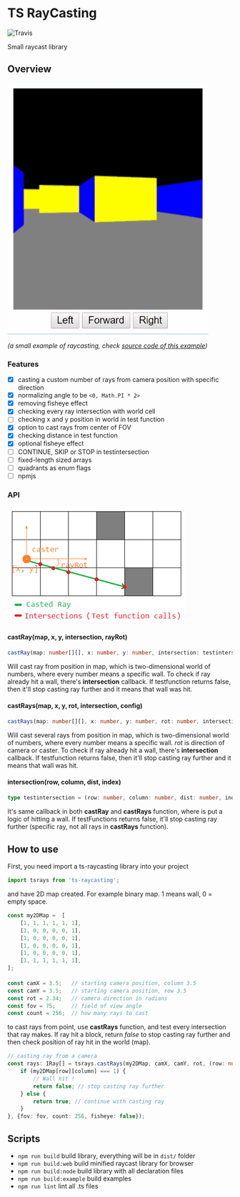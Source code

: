 # TS RayCasting

![Travis](https://travis-ci.org/dderevjanik/ts-raycasting.svg?branch=master)

Small raycast library

## Overview

![Raycast Example](docs/img/raycasting-example.gif)

*(a small example of raycasting, check [source code of this example](example))*

### Features

- [x] casting a custom number of rays from camera position with specific direction
- [x] normalizing angle to be `<0, Math.PI * 2>`
- [x] removing fisheye effect
- [x] checking every ray intersection with world cell
- [ ] checking x and y position in world in test function
- [x] option to cast rays from center of FOV
- [x] checking distance in test function
- [x] optional fisheye effect
- [ ] CONTINUE, SKIP or STOP in testintersection
- [ ] fixed-length sized arrays
- [ ] quadrants as enum flags
- [ ] npmjs

### API

![castray-example](docs/img/castray-fnc.png)

#### castRay(map, x, y, intersection, rayRot)

```typescript
castRay(map: number[][], x: number, y: number, intersection: testintersection, rayRot: number): IRay
```

Will cast ray from position in map, which is two-dimensional world of numbers, where
every number means a specific wall. To check if ray already hit a wall, there's **intersection**
callback. If testfunction returns false, then it'll stop casting ray further and
it means that wall was hit.

#### castRays(map, x, y, rot, intersection, config)

```typescript
castRays(map: number[][], x: number, y: number, rot: number, intersection: testintersection, config: IRayConf = defaultConfig): IRay[]
```

Will cast several rays from position in map, which is two-dimensional world of numbers,
where every number means a specific wall. *rot* is direction of camera or caster.
To check if ray already hit a wall, there's **intersection** callback.
If testfunction returns false, then it'll stop casting ray further and it
means that wall was hit.

#### intersection(row, column, dist, index)

```typescript
type testintersection = (row: number, column: number, dist: number, index: number) => boolean;
```

It's same callback in both **castRay** and **castRays** function, where is put a
logic of hitting a wall. If testFunctions returns false, it'll stop casting
ray further (specific ray, not all rays in **castRays** function).

## How to use

First, you need import a ts-raycasting library into your project

```typescript
import tsrays from 'ts-raycasting';
```

and have 2D map created. For example binary map. 1 means wall, 0 = empty space.

```typescript
const my2DMap =  [
    [1, 1, 1, 1, 1, 1],
    [1, 0, 0, 0, 0, 1],
    [1, 0, 0, 0, 0, 1],
    [1, 0, 0, 0, 0, 1],
    [1, 0, 0, 0, 0, 1],
    [1, 1, 1, 1, 1, 1],
];

const camX = 3.5;   // starting camera position, column 3.5
const camY = 3.5;   // starting camera position, row 3.5
const rot = 2.34;   // camera direction in radians
const fov = 75;     // field of view angle
const count = 256;  // how many rays to cast
```

to cast rays from point, use **castRays** function, and test every intersection that ray makes.
If ray hit a block, return *false* to stop casting ray further and then check position of ray hit in the world (map).

```typescript
// casting ray from a camera
const rays: IRay[] = tsrays.castRays(my2DMap, camX, camY, rot, (row: number, column: number, dist: number, index: number): boolean => {
    if (my2DMap[row][column] === 1) {
        // Wall hit !
        return false; // stop casting ray further
    } else {
        return true; // continue with casting ray
    }
}, {fov: fov, count: 256, fisheye: false});
```

## Scripts

- `npm run build` build library, everything will be in `dist/` folder
- `npm run build:web` build minified raycast library for browser
- `npm run build:node` build library with all declaration files
- `npm run build:example` build examples
- `npm run lint` lint all .ts files
